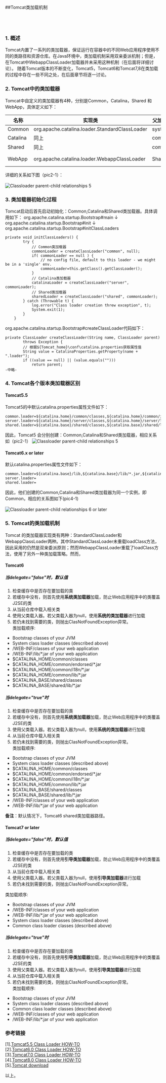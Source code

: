##Tomcat类加载机制
<pre>
                                                                                          作成者：XINGJL
                                                                                          作成日：2014/12/04
</pre>
### 1. 概述

Tomcat内置了一系列的类加载器，保证运行在容器中的不同Web应用程序使用不同的类路径和资源仓库。在Java环境中，类加载机制采用双亲委派机制；但是，在Tomcat中WebappClassLoader加载器并未采用这种机制（在后面将详细讨论）。
随着Tomcat版本的不断变化，Tomcat5，Tomcat6和Tomcat7,8在类加载的过程中存在一些不同之处，在后面章节将逐一讨论。

### 2. Tomcat中的类加载器

Tomcat中自定义的类加载器有4种，分别是Common，Catalina，Shared
和WebApp，具体定义如下：

名称    |  实现类  |  父加载器  |  ClassPath
--------| -------- | ---------  | ---------
Common | org.apache.catalina.loader.StandardClassLoader | system | /common/*
Catalina| 同上 | common | /server/*
Shared  | 同上 | common | /shared/*
WebApp  | org.apache.catalina.loader.WebappClassLoader | Shared | /WebApp/WEB-INF/*

详细的关系如下图（pic2-1）：<br><br>
![Classloader parent-child relationships 5](https://github.com/ZoroXing/NNU_Doc/blob/master/picture/tomcat/clsloader_5.5.png)

### 3. 类加载器初始化过程
Tomcat启动后首先启动初始化：Common,Catalina和Shared类加载器。具体调用如下：
org.apache.catalina.startup.Bootstrap#main
↓
org.apache.catalina.startup.Bootstrap#init
↓
org.apache.catalina.startup.Bootstrap#initClassLoaders
```
private void initClassLoaders() {
        try {
            // Common类加载器
            commonLoader = createClassLoader("common", null);
            if( commonLoader == null ) {
                // no config file, default to this loader - we might be in a 'single' env.
                commonLoader=this.getClass().getClassLoader();
            }
            // Catalina类加载器
            catalinaLoader = createClassLoader("server", commonLoader);
            // Shared类加载器
            sharedLoader = createClassLoader("shared", commonLoader);
        } catch (Throwable t) {
            log.error("Class loader creation threw exception", t);
            System.exit(1);
        }
    }
```
org.apache.catalina.startup.Bootstrap#createClassLoader代码如下：
```
private ClassLoader createClassLoader(String name, ClassLoader parent)
        throws Exception {
        // 根据${Tomcat_home}\conf\catalina.properties获取属性值
        String value = CatalinaProperties.getProperty(name + ".loader");
        if ((value == null) || (value.equals("")))
            return parent;
-中略-
```
### 4. Tomcat各个版本类加载器区别
#### Tomcat5.5
  Tomcat5的中默认catalina.properties属性文件如下：
```
common.loader=${catalina.home}/common/classes,${catalina.home}/common/i18n/*.jar,${catalina.home}/common/endorsed/*.jar,${catalina.home}/common/lib/*.jar
server.loader=${catalina.home}/server/classes,${catalina.home}/server/lib/*.jar
shared.loader=${catalina.base}/shared/classes,${catalina.base}/shared/lib/*.jar
```
  因此，Tomcat5 会分别创建：Common,Catalina和Shared类加载器，相应关系如（pic2-1）
![Classloader parent-child relationships 5](https://github.com/ZoroXing/NNU_Doc/blob/master/picture/tomcat/clsloader_5.5.png)
#### Tomcat6.x or later
默认catalina.properties属性文件如下：
```
common.loader=${catalina.base}/lib,${catalina.base}/lib/*.jar,${catalina.home}/lib,${catalina.home}/lib/*.jar
server.loader=
shared.loader=
```
因此，他们创建的Common,Catalina和Shared类加载器为同一个实例，即Common，相应的关系图如下(pic4-1)<br><br>
![Classloader parent-child relationships 6 or later](https://github.com/ZoroXing/NNU_Doc/blob/master/picture/tomcat/clsloader_6_later.png)

### 5. Tomcat的类加载机制
Tomcat 的类加载器实现类有两种：StandardClassLoader和WebappClassLoader两种。其中StandardClassLoader未重载loadClass方法，因此采用的仍然是双亲委派原则；然而WebappClassLoader重载了loadClass方法，使用了另外一种类加载策略。然而，

#### Tomcat6
##### 当delegate="false"时，默认值
1. 检查缓存中是否存在要加载的类
2. 若缓存中没有，则首先使用**系统类加载器**加载，防止Web应用程序中的类覆盖J2SE的类
3. 从当前仓库中载入相关类
4. 使用父类载入器。若父类载入器为null，使用**系统的类加载器**进行加载
5. 若仍未找到需要的类，则抛出ClasNotFoundException异常。<br>
类加载顺序:<br>

-  Bootstrap classes of your JVM
-  System class loader classes (described above)
-  /WEB-INF/classes of your web application
-  /WEB-INF/lib/*.jar of your web application
-  $CATALINA_HOME/common/classes
-  $CATALINA_HOME/common/endorsed/*.jar
-  $CATALINA_HOME/common/i18n/*.jar
-  $CATALINA_HOME/common/lib/*.jar
-  $CATALINA_BASE/shared/classes
-  $CATALINA_BASE/shared/lib/*.jar

##### 当delegate="true"时
1. 检查缓存中是否存在要加载的类
2. 若缓存中没有，则首先使用**系统类加载器**加载，防止Web应用程序中的类覆盖J2SE的类
3. 使用父类载入器。若父类载入器为null，使用**系统的类加载器**进行加载
4. 从当前仓库中载入相关类
5. 若仍未找到需要的类，则抛出ClasNotFoundException异常。<br>
类加载顺序:<br>

-  Bootstrap classes of your JVM
-  System class loader classes (described above)
-  $CATALINA_HOME/common/classes
-  $CATALINA_HOME/common/endorsed/*.jar
-  $CATALINA_HOME/common/i18n/*.jar
-  $CATALINA_HOME/common/lib/*.jar
-  $CATALINA_BASE/shared/classes
-  $CATALINA_BASE/shared/lib/*.jar
-  /WEB-INF/classes of your web application
-  /WEB-INF/lib/*.jar of your web application

**备注**：默认情况下，Tomcat6 shared类加载器路径。

#### Tomcat7 or later

##### 当delegate="false"时，默认值
1. 检查缓存中是否存在要加载的类
2. 若缓存中没有，则首先使用**引导类加载器**加载，防止Web应用程序中的类覆盖J2SE的类
3. 从当前仓库中载入相关类
4. 使用父类载入器。若父类载入器为null，使用**引导类加载器**进行加载
5. 若仍未找到需要的类，则抛出ClasNotFoundException异常。<br>

类加载顺序:<br>
-  Bootstrap classes of your JVM
-  /WEB-INF/classes of your web application
-  /WEB-INF/lib/*.jar of your web application
-  System class loader classes (described above)
-  Common class loader classes (described above)

##### 当delegate="true"时
1. 检查缓存中是否存在要加载的类
2. 若缓存中没有，则首先使用**引导类加载器**加载，防止Web应用程序中的类覆盖J2SE的类
3. 使用父类载入器。若父类载入器为null，使用**引导类加载器**进行加载
4. 从当前仓库中载入相关类
5. 若仍未找到需要的类，则抛出ClasNotFoundException异常。<br>
类加载顺序:<br>

-  Bootstrap classes of your JVM
-  System class loader classes (described above)
-  Common class loader classes (described above)
-  /WEB-INF/classes of your web application
-  /WEB-INF/lib/*.jar of your web application


### 参考链接
[1].[Tomcat5.5 Class Loader HOW-TO](http://tomcat.apache.org/tomcat-5.5-doc/class-loader-howto.html)<br>
[2].[Tomcat6.0 Class Loader HOW-TO](http://tomcat.apache.org/tomcat-6.0-doc/class-loader-howto.html)<br>
[3].[Tomcat7.0 Class Loader HOW-TO](http://tomcat.apache.org/tomcat-7.0-doc/class-loader-howto.html)<br>
[4].[Tomcat8.0 Class Loader HOW-TO](http://tomcat.apache.org/tomcat-8.0-doc/class-loader-howto.html)<br>
[5].[Tomcat download](http://archive.apache.org/dist/tomcat/)<br>

以上。

